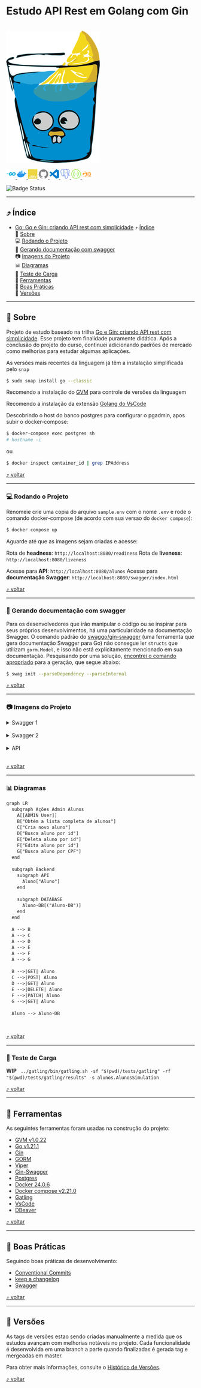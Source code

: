 # Estudo API Rest em Golang com Gin
<br> 
<img src="./images/gin_mediun.png">

[<img src="./images/icons/go.svg" width="25px" height="25px" alt="go" title="Go"> <img src="./images/icons/docker.svg" width="25px" height="25px" alt="Docker" title="Docker"> <img src="./images/icons/dotenv.svg" width="25px" height="25px" alt="DotEnv" title="DotEnv"> <img src="./images/icons/github.svg" width="25px" height="25px" alt="GitHub" title="GitHub"> <img src="./images/icons/visualstudiocode.svg" width="25px" height="25px" alt="vscode" title="vscode"> <img src="./images/icons/postgresql.svg" width="25px" height="25px" alt="Postgres" title="Postgres"> <img src="./images/icons/swagger.svg" width="25px" height="25px" alt="Swagger" title="Swagger"> <img src="./images/icons/gatling.svg" width="25px" height="25px" alt="Gatling" title="Gatling">](#estudo-de-autenticação-testes-e-segurança-em-nodejs) <!-- icons by https://simpleicons.org/?q=types -->
<!-- <img src="./images/icons/gatling.svg" width="25px" height="25px" alt="Gatling" title="Gatling"> <img src="./images/icons/githubactions.svg" width="25px" height="25px" alt="Githubactions" title="Githubactions"> <img src="./images/icons/redis.svg" width="25px" height="25px" alt="Redis" title="Redis"> -->



![Badge Status](https://img.shields.io/badge/STATUS-EM_DESENVOLVIMENTO-green)

---

<a id="indice"></a>
## :arrow_heading_up: Índice
<!--ts-->
- [Go: Go e Gin: criando API rest com simplicidade](#estudo-api-rest-em-golang-com-gin)
  :arrow_heading_up: [Índice](#arrow_heading_up-índice)<br/>
  :green_book: [Sobre](#green_book-sobre)<br/>
  :computer: [Rodando o Projeto](#computer-rodando-o-projeto)<br/>
  :newspaper: [Gerando documentação com swagger](#newspaper-gerando-documentação-com-swagger)<br/>
  :camera: [Imagens do Projeto](#camera-imagens-do-projeto)<br/>
  :bar_chart: [Diagramas](#bar_chart-diagramas)<br/>
  :train: [Teste de Carga](#train-teste-de-carga)<br>
  :hammer: [Ferramentas](#hammer-ferramentas)<br/>
  :clap: [Boas Práticas](#clap-boas-práticas)<br/>
  :1234: [Versões](#1234-versões)<br/>

<!--te-->
---
<a id="sobre"></a>
## :green_book: Sobre
Projeto de estudo baseado na trilha [Go e Gin: criando API rest com simplicidade](https://www.alura.com.br/curso-online-go-gin-api-rest-simplicidade). Esse projeto tem finalidade puramente didática. Após a conclusão do projeto do curso, continuei adicionando padrões de mercado como melhorias para estudar algumas aplicações.

As versões mais recentes da linguagem já têm a instalação simplificada pelo `snap`
```bash
$ sudo snap install go --classic
```

Recomendo a instalação do [GVM](https://github.com/moovweb/gvm) para controle de versões da linguagem

Recomendo a instalação da extensão [Golang do VsCode](https://marketplace.visualstudio.com/items?itemName=golang.go)


Descobrindo o host do banco postgres para configurar o pgadmin, apos subir o docker-compose:

```bash
$ docker-compose exec postgres sh
# hostname -i
```
ou
```bash
$ docker inspect container_id | grep IPAddress
```

[:arrow_heading_up: voltar](#indice)

---

### :computer: Rodando o Projeto

Renomeie crie uma copia do arquivo `sample.env` com o nome `.env` e rode o comando docker-compose (de acordo com sua versao do `docker compose`):
```bash
$ docker compose up
```
Aguarde até que as imagens sejam criadas e acesse:

Rota de **headness**: `http://localhost:8080/readiness`
Rota de **liveness**: `http://localhost:8080/liveness`

Acesse para **API**: `http://localhost:8080/alunos`
Acesse para **documentação Swagger**: `http://localhost:8080/swagger/index.html`



[:arrow_heading_up: voltar](#indice)

---
### :newspaper: Gerando documentação com swagger
Para os desenvolvedores que irão manipular o código ou se inspirar para seus próprios desenvolvimentos, há uma particularidade na documentação Swagger. O comando padrão do [swaggo/gin-swagger](https://github.com/swaggo/gin-swagger) (uma ferramenta que gera documentação Swagger para Go) não consegue ler `structs` que utilizam `gorm.Model`, e isso não está explicitamente mencionado em sua documentação. Pesquisando por uma solução, [encontrei o comando apropriado](https://github.com/swaggo/swag/issues/810) para a geração, que segue abaixo:

```bash
$ swag init --parseDependency --parseInternal
```

[:arrow_heading_up: voltar](#indice)

---


### :camera: Imagens do Projeto

<details>
  <summary>Swagger 1</summary>
    <img src="images/captures/swagger_2.png">
</details>
<br>
<details>
  <summary>Swagger 2</summary>
  <img src="images/captures/swagger_2.png">
</details>
<br>
<details>
  <summary>API</summary>
    <img src="images/captures/api.png">
</details>
<br>

[:arrow_heading_up: voltar](#indice)

---

 ### :bar_chart: Diagramas

```mermaid
graph LR
  subgraph Ações Admin Alunos
    A[[ADMIN User]]
    B["Obtém a lista completa de alunos"]
    C["Cria novo aluno"]
    D["Busca aluno por id"]
    E["Deleta aluno por id"]
    F["Edita aluno por id"]
    G["Busca aluno por CPF"]
  end

  subgraph Backend 
    subgraph API
      Aluno["Aluno"]
    end

    subgraph DATABASE
      Aluno-DB[("Aluno-DB")]
    end    
  end

  A --> B
  A --> C
  A --> D
  A --> E
  A --> F
  A --> G

  B -->|GET| Aluno
  C -->|POST| Aluno
  D -->|GET| Aluno
  E -->|DELETE| Aluno
  F -->|PATCH| Aluno
  G -->|GET| Aluno

  Aluno --> Aluno-DB
```
<br>

[:arrow_heading_up: voltar](#indice)

---

### :train: Teste de Carga
**WIP**
` ../gatling/bin/gatling.sh -sf "$(pwd)/tests/gatling" -rf "$(pwd)/tests/gatling/results" -s alunos.AlunosSimulation`

[:arrow_heading_up: voltar](#indice)

---

<a id="ferramentas"></a>
## :hammer: Ferramentas
As seguintes ferramentas foram usadas na construção do projeto:

- [GVM v1.0.22](https://github.com/moovweb/gvm)
- [Go v1.21.1](https://go.dev/)
- [Gin](https://gin-gonic.com/)
- [GORM](https://gorm.io/index.html)
- [Viper](https://github.com/spf13/viper)
- [Gin-Swagger](https://github.com/swaggo/gin-swagger)
- [Postgres](https://www.postgresql.org/)
- [Docker 24.0.6](https://www.docker.com/)
- [Docker compose v2.21.0](https://www.docker.com/)
- [Gatling](https://gatling.io/)
- [VsCode](https://code.visualstudio.com/)
- [DBeaver](https://dbeaver.io/)


[:arrow_heading_up: voltar](#indice)

---


<a id="boas-praticas"></a>
## :clap: Boas Práticas
Seguindo boas práticas de desenvolvimento:
- [Conventional Commits](https://www.conventionalcommits.org/en/v1.0.0/)
- [keep a changelog](https://keepachangelog.com/en/1.0.0/)
- [Swagger](https://swagger.io/)

[:arrow_heading_up: voltar](#indice)

---

<a id="versionamento"></a>
## :1234: Versões
As tags de versões estao sendo criadas manualmente a medida que os estudos avançam com melhorias notáveis no projeto. Cada funcionalidade é desenvolvida em uma branch a parte quando finalizadas é gerada tag e mergeadas em master.


Para obter mais informações, consulte o [Histórico de Versões](./CHANGELOG.md).

[:arrow_heading_up: voltar](#indice)
